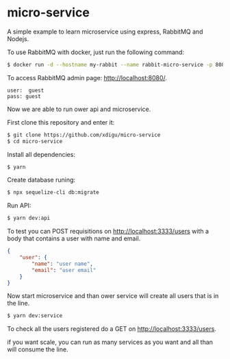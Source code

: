 # micro-service
A simple example to learn microservice using express, RabbitMQ and Nodejs.

To use RabbitMQ with docker, just run the following command:

``` sh
$ docker run -d --hostname my-rabbit --name rabbit-micro-service -p 8080:15672 -p 5672:5672 -p 25676:25676 rabbitmq:3-management
```

To access RabbitMQ admin page: [http://localhost:8080/](http://localhost:8080/).

```
user:  guest
pass: guest
```

Now we are able to run ower api and microservice.

First clone this repository and enter it:
``` sh
$ git clone https://github.com/xdigu/micro-service
$ cd micro-service
```

Install all dependencies:
``` sh
$ yarn
```

Create database runing:
``` sh
$ npx sequelize-cli db:migrate
```

Run API:
``` sh
$ yarn dev:api
```

To test you can POST requisitions on [http://localhost:3333/users](http://localhost:3333/users) with a body that contains a user with name and email.

``` json 
{
    "user": {
        "name": "user name",
        "email": "user email"
    }
}
```

Now start microservice and than ower service will create all users that is in the line.

``` sh
$ yarn dev:service
```

To check all the users registered do a GET on [http://localhost:3333/users](http://localhost:3333/users).

if you want scale, you can run as many services as you want and all than will consume the line.
